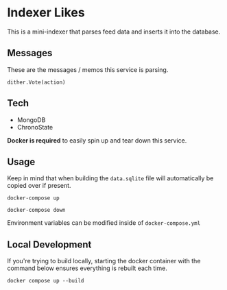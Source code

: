 # Indexer Likes

This is a mini-indexer that parses feed data and inserts it into the database.

## Messages

These are the messages / memos this service is parsing.

```
dither.Vote(action)
```

## Tech

- MongoDB
- ChronoState

**Docker is required** to easily spin up and tear down this service.

## Usage

Keep in mind that when building the `data.sqlite` file will automatically be copied over if present.

```
docker-compose up
```

```
docker-compose down
```

Environment variables can be modified inside of `docker-compose.yml`

## Local Development

If you're trying to build locally, starting the docker container with the command below ensures everything is rebuilt each time.

```
docker compose up --build
```